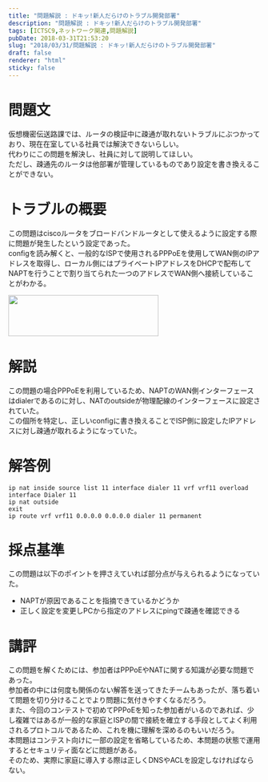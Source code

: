 ```yaml
---
title: "問題解説 : ドキッ!新人だらけのトラブル開発部署"
description: "問題解説 : ドキッ!新人だらけのトラブル開発部署"
tags: [ICTSC9,ネットワーク関連,問題解説]
pubDate: 2018-03-31T21:53:20
slug: "2018/03/31/問題解説 : ドキッ!新人だらけのトラブル開発部署"
draft: false
renderer: "html"
sticky: false
---
```


<h1>問題文</h1>
<p>仮想機密伝送路課では、ルータの検証中に疎通が取れないトラブルにぶつかっており、現在在室している社員では解決できないらしい。<br />
代わりにこの問題を解決し、社員に対して説明してほしい。<br />
ただし、疎通先のルータは他部署が管理しているものであり設定を書き換えることができない。</p>
<h1>トラブルの概要</h1>
<p>この問題はciscoルータをブロードバンドルータとして使えるように設定する際に問題が発生したという設定であった。<br />
configを読み解くと、一般的なISPで使用されるPPPoEを使用してWAN側のIPアドレスを取得し、ローカル側にはプライベートIPアドレスをDHCPで配布してNAPTを行うことで割り当てられた一つのアドレスでWAN側へ接続していることがわかる。</p>
<p><img decoding="async" loading="lazy" src="/images/wp/2018/03/HIR-1-300x82.png.webp" alt="" width="300" height="82" class="alignnone size-medium wp-image-1623" /></p>
<h1>解説</h1>
<p>この問題の場合PPPoEを利用しているため、NAPTのWAN側インターフェースはdialerであるのに対し、NATのoutsideが物理配線のインターフェースに設定されていた。<br />
この個所を特定し、正しいconfigに書き換えることでISP側に設定したIPアドレスに対し疎通が取れるようになっていた。</p>
<h1>解答例</h1>
<pre class="brush: plain; title: ; title: ; notranslate" title=""><code>ip nat inside source list 11 interface dialer 11 vrf vrf11 overload
interface Dialer 11
ip nat outside
exit
ip route vrf vrf11 0.0.0.0 0.0.0.0 dialer 11 permanent</code></pre>
<h1>採点基準</h1>
<p>この問題は以下のポイントを押さえていれば部分点が与えられるようになっていた。</p>
<ul>
<li>NAPTが原因であることを指摘できているかどうか</li>
<li>正しく設定を変更しPCから指定のアドレスにpingで疎通を確認できる</li>
</ul>
<h1>講評</h1>
<p>この問題を解くためには、参加者はPPPoEやNATに関する知識が必要な問題であった。<br />
参加者の中には何度も関係のない解答を送ってきたチームもあったが、落ち着いて問題を切り分けることでより問題に気付きやすくなるだろう。<br />
また、今回のコンテストで初めてPPPoEを知った参加者がいるのであれば、少し複雑ではあるが一般的な家庭とISPの間で接続を確立する手段としてよく利用されるプロトコルであるため、これを機に理解を深めるのもいいだろう。<br />
本問題はコンテスト向けに一部の設定を省略しているため、本問題の状態で運用するとセキュリティ面などに問題がある。<br />
そのため、実際に家庭に導入する際は正しくDNSやACLを設定しなければならない。</p>
